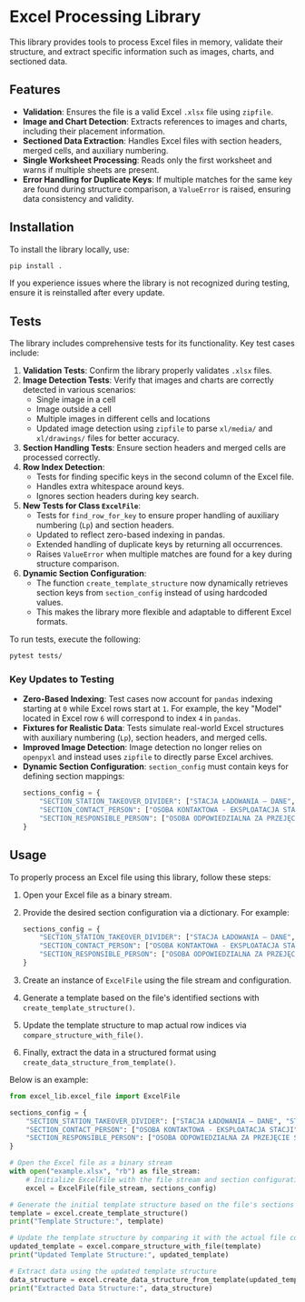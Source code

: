 # Excel Processing Library

This library provides tools to process Excel files in memory, validate their structure, and extract specific information such as images, charts, and sectioned data.

## Features

- **Validation**: Ensures the file is a valid Excel `.xlsx` file using `zipfile`.
- **Image and Chart Detection**: Extracts references to images and charts, including their placement information.
- **Sectioned Data Extraction**: Handles Excel files with section headers, merged cells, and auxiliary numbering.
- **Single Worksheet Processing**: Reads only the first worksheet and warns if multiple sheets are present.
- **Error Handling for Duplicate Keys**: If multiple matches for the same key are found during structure comparison, a `ValueError` is raised, ensuring data consistency and validity.

## Installation

To install the library locally, use:

```bash
pip install .
```

If you experience issues where the library is not recognized during testing, ensure it is reinstalled after every update.

## Tests

The library includes comprehensive tests for its functionality. Key test cases include:

1. **Validation Tests**: Confirm the library properly validates `.xlsx` files.
2. **Image Detection Tests**: Verify that images and charts are correctly detected in various scenarios:
   - Single image in a cell
   - Image outside a cell
   - Multiple images in different cells and locations
   - Updated image detection using `zipfile` to parse `xl/media/` and `xl/drawings/` files for better accuracy.
3. **Section Handling Tests**: Ensure section headers and merged cells are processed correctly.
4. **Row Index Detection**:
   - Tests for finding specific keys in the second column of the Excel file.
   - Handles extra whitespace around keys.
   - Ignores section headers during key search.
5. **New Tests for Class `ExcelFile`**:
   - Tests for `find_row_for_key` to ensure proper handling of auxiliary numbering (`Lp`) and section headers.
   - Updated to reflect zero-based indexing in pandas.
   - Extended handling of duplicate keys by returning all occurrences.
   - Raises `ValueError` when multiple matches are found for a key during structure comparison.
6. **Dynamic Section Configuration**:
   - The function `create_template_structure` now dynamically retrieves section keys from `section_config` instead of using hardcoded values.
   - This makes the library more flexible and adaptable to different Excel formats.

To run tests, execute the following:

```bash
pytest tests/
```

### Key Updates to Testing

- **Zero-Based Indexing**: Test cases now account for `pandas` indexing starting at `0` while Excel rows start at `1`. For example, the key "Model" located in Excel row `6` will correspond to index `4` in `pandas`.
- **Fixtures for Realistic Data**: Tests simulate real-world Excel structures with auxiliary numbering (`Lp`), section headers, and merged cells.
- **Improved Image Detection**: Image detection no longer relies on `openpyxl` and instead uses `zipfile` to directly parse Excel archives.
- **Dynamic Section Configuration**: `section_config` must contain keys for defining section mappings:
  ```python
  sections_config = {
      "SECTION_STATION_TAKEOVER_DIVIDER": ["STACJA ŁADOWANIA – DANE", "STACJA ŁADOWANIA - DANE"],
      "SECTION_CONTACT_PERSON": ["OSOBA KONTAKTOWA - EKSPLOATACJA STACJI"],
      "SECTION_RESPONSIBLE_PERSON": ["OSOBA ODPOWIEDZIALNA ZA PRZEJĘCIE STACJI PO STRONIE KLIENTA"]
  }
  ```

## Usage

To properly process an Excel file using this library, follow these steps:

1. Open your Excel file as a binary stream.
2. Provide the desired section configuration via a dictionary. For example:

   ```python
   sections_config = {
       "SECTION_STATION_TAKEOVER_DIVIDER": ["STACJA ŁADOWANIA – DANE", "STACJA ŁADOWANIA - DANE"],
       "SECTION_CONTACT_PERSON": ["OSOBA KONTAKTOWA - EKSPLOATACJA STACJI"],
       "SECTION_RESPONSIBLE_PERSON": ["OSOBA ODPOWIEDZIALNA ZA PRZEJĘCIE STACJI PO STRONIE KLIENTA"]
   }
   ```

3. Create an instance of `ExcelFile` using the file stream and configuration.
4. Generate a template based on the file's identified sections with `create_template_structure()`.
5. Update the template structure to map actual row indices via `compare_structure_with_file()`.
6. Finally, extract the data in a structured format using `create_data_structure_from_template()`.

Below is an example:

```python
from excel_lib.excel_file import ExcelFile

sections_config = {
    "SECTION_STATION_TAKEOVER_DIVIDER": ["STACJA ŁADOWANIA – DANE", "STACJA ŁADOWANIA - DANE"],
    "SECTION_CONTACT_PERSON": ["OSOBA KONTAKTOWA - EKSPLOATACJA STACJI"],
    "SECTION_RESPONSIBLE_PERSON": ["OSOBA ODPOWIEDZIALNA ZA PRZEJĘCIE STACJI PO STRONIE KLIENTA"]
}

# Open the Excel file as a binary stream
with open("example.xlsx", "rb") as file_stream:
    # Initialize ExcelFile with the file stream and section configuration
    excel = ExcelFile(file_stream, sections_config)

# Generate the initial template structure based on the file's sections
template = excel.create_template_structure()
print("Template Structure:", template)

# Update the template structure by comparing it with the actual file content
updated_template = excel.compare_structure_with_file(template)
print("Updated Template Structure:", updated_template)

# Extract data using the updated template structure
data_structure = excel.create_data_structure_from_template(updated_template)
print("Extracted Data Structure:", data_structure)
```

